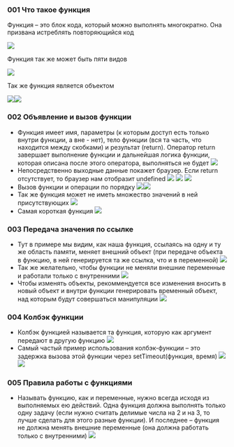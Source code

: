### 001 Что такое функция

Функция – это блок кода, который можно выполнять многократно. Она призвана истреблять повторяющийся код

![](../_png/Pasted%20image%2020220908183030.png)

Функция так же может быть пяти видов

![](../_png/Pasted%20image%2020220908183042.png)

Так же функция является объектом

![](../_png/Pasted%20image%2020220908183049.png)![](../_png/Pasted%20image%2020220908183102.png)
### **002 Объявление и вызов функции**
- Функция имеет имя, параметры (к которым доступ есть только внутри функции, а вне - нет), тело функции (вся та часть, что находится между скобками) и результат (return). Оператор return завершает выполнение функции и дальнейшая логика функции, которая описана после этого оператора, выполняться не будет
![](../_png/Pasted%20image%2020220908183200.png)
- Непосредственно выходные данные покажет браузер. Если return отсутствует, то браузер нам отобразит undefined
![](../_png/Pasted%20image%2020220908183205.png)
![](../_png/Pasted%20image%2020220908183313.png)
![](../_png/Pasted%20image%2020220908183318.png)
- Вызов функции и операции по порядку
![](../_png/Pasted%20image%2020220908183301.png)![](../_png/Pasted%20image%2020220908183307.png)
- Так же функция может не иметь множество значений в ней присутствующих ![](../_png/Pasted%20image%2020220908183346.png)
- Самая короткая функция
![](../_png/Pasted%20image%2020220908183400.png)
### **003 Передача значения по ссылке**
- Тут в примере мы видим, как наша функция, ссылаясь на одну и ту же область памяти, меняет внешний объект (при передаче объекта в функцию, в ней генерируется та же ссылка, что и в переменной)
![](../_png/Pasted%20image%2020220908183412.png)
- Так же желательно, чтобы функции не меняли внешние переменные и работали только с внутренними
![](../_png/Pasted%20image%2020220908183420.png)
- Чтобы изменять объекты, рекоммендуется все изменения вносить в новый объект и внутри функции генерировать временный объект, над которым будут совершаться манипуляции
![](../_png/Pasted%20image%2020220908183426.png)
### **004 Колбэк функции**

- Колбэк функцией называется та функция, которую как аргумент передают в другую функцию
![](../_png/Pasted%20image%2020220908183434.png)
- Самый частый пример использования колбэк-функции – это задержка вызова этой функции через setTimeout(функция, время)
![](../_png/Pasted%20image%2020220908183447.png)![](../_png/Pasted%20image%2020220908183452.png)
### **005 Правила работы с функциями**
- Называть функцию, как и переменные, нужно всегда исходя из выполняемых ею действий. Одна функция должна выполнять только одну задачу (если нужно считать делимые числа на 2 и на 3, то лучше сделать для этого разные функции). И последнее – функция не должна менять внешние переменные (она должна работать только с внутренними)
![](../_png/Pasted%20image%2020220908183550.png)